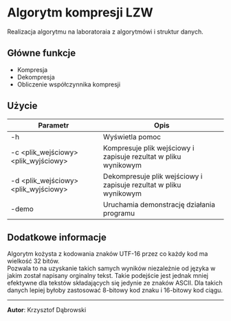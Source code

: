 # Algorytm kompresji LZW
Realizacja algorytmu na laboratoraia z algorytmówi i struktur danych.

## Główne funkcje
* Kompresja
* Dekompresja
* Obliczenie współczynnika kompresji

## Użycie
| Parametr                             | Opis                                                              |
|--------------------------------------|-------------------------------------------------------------------|
| -h                                   | Wyświetla pomoc                                                   |
| -c <plik_wejściowy> <plik_wyjściowy> | Kompresuje plik wejściowy i zapisuje rezultat w pliku wynikowym   |
| -d <plik_wejściowy> <plik_wyjściowy> | Dekompresuje plik wejściowy i zapisuje rezultat w pliku wynikowym |
| -demo                                | Uruchamia demonstrację działania programu                         |

## Dodatkowe informacje
Algorytm kożysta z kodowania znaków UTF-16 przez co każdy kod ma wielkość 32 bitów.  
Pozwala to na uzyskanie takich samych wyników niezależnie od języka w jakim został napisany orginalny tekst.
Takie podejście jest jednak mniej efektywne dla tekstów składających się jedynie ze znaków ASCII. Dla takich danych lepiej byłoby zastosować 8-bitowy kod znaku i 16-bitowy kod ciągu.

--------------------
**Autor**: Krzysztof Dąbrowski